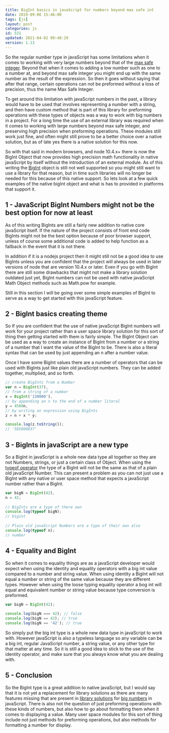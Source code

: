 ```yaml
---
title: BigInt basics in javaScript for numbers beyond max safe int
date: 2019-09-06 15:46:00
tags: [js]
layout: post
categories: js
id: 531
updated: 2021-04-02 09:48:29
version: 1.13
---
```


So the regular number type in javaScript has some limitations when it comes to working with very large numbers beyond that of the [max safe integer](https://developer.mozilla.org/en-US/docs/Web/JavaScript/Reference/Global_Objects/Number/MAX_SAFE_INTEGER). Beyond that when it comes to adding a low number such as one to a number at, and beyond max safe integer you might end up with the same number as the result of the expression. So then it goes without saying that after that range, certain operations can not be preformed without a loss of precision, thus the name Max Safe Integer.

To get around this limitation with javaScript numbers in the past, a library would have to be used that involves representing a number with a string, and then have custom method that is part of this library for preforming operations with these types of objects was a way to work with big numbers in a project. For a long time the use of an external library was required when it comes to working with large numbers beyond max safe integer, and preserving high precision when preforming operations. These modules still work just fine, and often might still prove to be a better choice over a native solution, but as of late yes there is a native solution for this now.

So with that said in modern browsers, and node 10.4.x+ there is now the BigInt Object that now provides high precision math functionality in native javaScript by itself without the introduction of an external module. As of this writing the [BigInt](https://developer.mozilla.org/en-US/docs/Web/JavaScript/Reference/Global_Objects/BigInt) object is still not well supported so you might still want to use a library for that reason, but in time such libraries will no longer be needed for this because of this native support. So lets look at a few quick examples of the native bigInt object and what is has to provided in platforms that support it.

<!-- more -->

## 1 - JavaScript BigInt Numbers might not be the best option for now at least

As of this writing BigInts are still a fairly new addition to native core javaScript itself. If the nature of the project consists of front end code BigInts might not be the best option because of poor browser support, unless of course some additional code is added to help function as a fallback in the event that it is not there. 

In addition if it is a nodejs project then it might still not be a good idea to use BigInts unless you are confident that the project will always be used in later versions of node that are version 10.4.x or later. Even if you go with BigInt there are still some drawbacks that might not make a library solution outdated just yet, BigInt numbers can not be used with native javaScript Math Object methods such as Math.pow for example.

Still in this section I will be going over some simple examples of BigInt to serve as a way to get started with this javaScript feature.

## 2 - BigInt basics creating theme

So If you are confident that the use of native javaScript BigInt numbers will work for your project rather than a user space library solution for this sort of thing then getting started with them is fairly simple. The BigInt Object can be used as a way to create an instance of BigInt from a number or a string of a number that I want the value of the BigInt to be. There is also a literal syntax that can be used by just appending an n after a number value.

Once I have some BigInt values there are a number of operators that can be used with BigInts just like plain old javaScript numbers. They can be added together, multiplied, and so forth.

```js
// create BigInts from a Number
var n = BigInt(37),
// from a string of a number
x = BigInt('130000'),
// by appending an n to the end of a number literal
y = 4500n,
// by writing an expression using BigInts
z = n + x * y;

console.log(z.toString());
// '585000037'
```


## 3 - BigInts in javaScript are a new type

So a BigInt in javaScript is a whole new data type all together so they are not Numbers, strings, or just a certain class of Object. When using the [typeof operator](/2019/02/15/js-javascript-typeof/) the type of a BigInt will not be the same as that of a plain old javaScript Number. This can present a problem as you can not just use a BigInt with any native or user space method that expects a javaScript number rather than a BigInt.

```js
var bigN = BigInt(42),
n = 42;
 
// BigInts are a type of there own
console.log(typeof bigN);
// bigint
 
// Plain old javaScript Numbers are a type of their own also
console.log(typeof n);
// number
```

## 4 - Equality and BigInt

So when it comes to equality things are as a javaScript developer would expect when using the identity and equality operators with a big int value compared to a number and string value. When using identity a BigInt will not equal a number or string of the same value because they are different types. However when using the loose typing equality operator a bog int will equal and equivalent number or string value because type conversion is preformed.

```js
var bigN = BigInt(42);
 
console.log(bigN === 42); // false
console.log(bigN == 42); // true
console.log(bigN == '42'); // true
```

So simply put the big int type is a whole new data type in javaScript to work with. However javaScript is also a typeless language so any variable can be a big int, regular JavaScript number, a string value, or any other type for that matter at any time. So it is still a good idea to stick to the use of the identity operator, and make sure that you always know what you are dealing with.

## 5 - Conclusion

So the BigInt type is a great addition to native javaScript, but I would say that it is not yet a replacement for library solutions as there are many features missing that are present in [library solutions](/2017/05/29/nodejs-big-integer/) for [big numbers](http://www.thealmightyguru.com/Pointless/BigNumbers.html) in javaScript. There is also not the question of just preforming operations with these kinds of numbers, but also how to go about formatting them when it comes to displaying a value. Many user space modules for this sort of thing include not just methods for preforming operations, but also methods for formatting a number for display.
